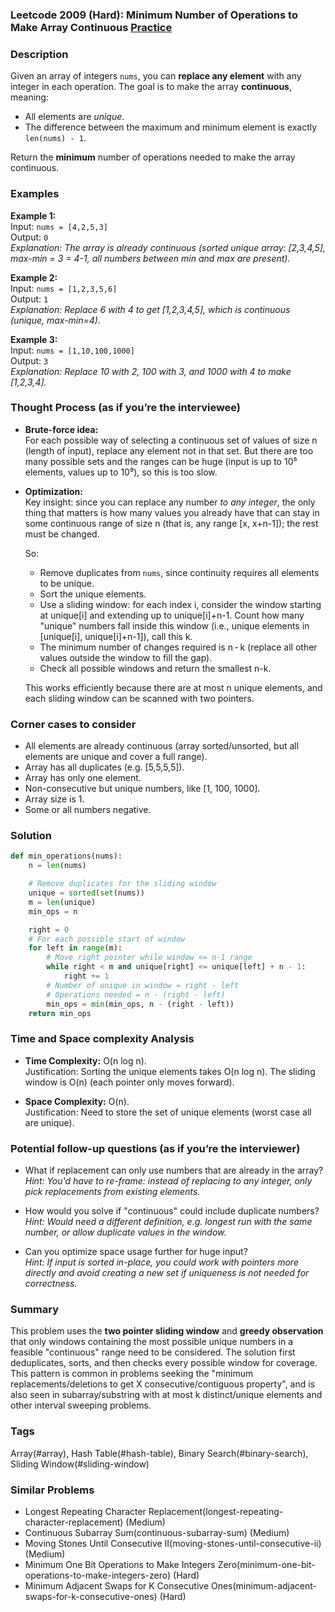 ### Leetcode 2009 (Hard): Minimum Number of Operations to Make Array Continuous [Practice](https://leetcode.com/problems/minimum-number-of-operations-to-make-array-continuous)

### Description  
Given an array of integers `nums`, you can **replace any element** with any integer in each operation. The goal is to make the array **continuous**, meaning:
- All elements are *unique*.
- The difference between the maximum and minimum element is exactly `len(nums) - 1`.

Return the **minimum** number of operations needed to make the array continuous.

### Examples  

**Example 1:**  
Input: `nums = [4,2,5,3]`  
Output: `0`  
*Explanation: The array is already continuous (sorted unique array: [2,3,4,5], max-min = 3 = 4-1, all numbers between min and max are present).*

**Example 2:**  
Input: `nums = [1,2,3,5,6]`  
Output: `1`  
*Explanation: Replace 6 with 4 to get [1,2,3,4,5], which is continuous (unique, max-min=4).*

**Example 3:**  
Input: `nums = [1,10,100,1000]`  
Output: `3`  
*Explanation: Replace 10 with 2, 100 with 3, and 1000 with 4 to make [1,2,3,4].*

### Thought Process (as if you’re the interviewee)  
- **Brute-force idea:**  
  For each possible way of selecting a continuous set of values of size n (length of input), replace any element not in that set. But there are too many possible sets and the ranges can be huge (input is up to 10⁵ elements, values up to 10⁹), so this is too slow.

- **Optimization:**  
  Key insight: since you can replace any number *to any integer*, the only thing that matters is how many values you already have that can stay in some continuous range of size n (that is, any range [x, x+n-1]); the rest must be changed.

  So:
  - Remove duplicates from `nums`, since continuity requires all elements to be unique.
  - Sort the unique elements.
  - Use a sliding window: for each index i, consider the window starting at unique[i] and extending up to unique[i]+n-1. Count how many "unique" numbers fall inside this window (i.e., unique elements in [unique[i], unique[i]+n-1]), call this k.
  - The minimum number of changes required is n - k (replace all other values outside the window to fill the gap).
  - Check all possible windows and return the smallest n-k.

  This works efficiently because there are at most n unique elements, and each sliding window can be scanned with two pointers.

### Corner cases to consider  
- All elements are already continuous (array sorted/unsorted, but all elements are unique and cover a full range).
- Array has all duplicates (e.g. [5,5,5,5]).
- Array has only one element.
- Non-consecutive but unique numbers, like [1, 100, 1000].
- Array size is 1.
- Some or all numbers negative.

### Solution

```python
def min_operations(nums):
    n = len(nums)

    # Remove duplicates for the sliding window
    unique = sorted(set(nums))
    m = len(unique)
    min_ops = n

    right = 0
    # For each possible start of window
    for left in range(m):
        # Move right pointer while window <= n-1 range
        while right < m and unique[right] <= unique[left] + n - 1:
            right += 1
        # Number of unique in window = right - left
        # Operations needed = n - (right - left)
        min_ops = min(min_ops, n - (right - left))
    return min_ops
```

### Time and Space complexity Analysis  

- **Time Complexity:** O(n log n).  
  Justification: Sorting the unique elements takes O(n log n). The sliding window is O(n) (each pointer only moves forward).

- **Space Complexity:** O(n).  
  Justification: Need to store the set of unique elements (worst case all are unique).

### Potential follow-up questions (as if you’re the interviewer)  

- What if replacement can only use numbers that are already in the array?  
  *Hint: You'd have to re-frame: instead of replacing to any integer, only pick replacements from existing elements.*

- How would you solve if "continuous" could include duplicate numbers?  
  *Hint: Would need a different definition, e.g. longest run with the same number, or allow duplicate values in the window.*

- Can you optimize space usage further for huge input?  
  *Hint: If input is sorted in-place, you could work with pointers more directly and avoid creating a new set if uniqueness is not needed for correctness.*

### Summary
This problem uses the **two pointer sliding window** and **greedy observation** that only windows containing the most possible unique numbers in a feasible "continuous" range need to be considered. The solution first deduplicates, sorts, and then checks every possible window for coverage. This pattern is common in problems seeking the "minimum replacements/deletions to get X consecutive/contiguous property", and is also seen in subarray/substring with at most k distinct/unique elements and other interval sweeping problems.

### Tags
Array(#array), Hash Table(#hash-table), Binary Search(#binary-search), Sliding Window(#sliding-window)

### Similar Problems
- Longest Repeating Character Replacement(longest-repeating-character-replacement) (Medium)
- Continuous Subarray Sum(continuous-subarray-sum) (Medium)
- Moving Stones Until Consecutive II(moving-stones-until-consecutive-ii) (Medium)
- Minimum One Bit Operations to Make Integers Zero(minimum-one-bit-operations-to-make-integers-zero) (Hard)
- Minimum Adjacent Swaps for K Consecutive Ones(minimum-adjacent-swaps-for-k-consecutive-ones) (Hard)